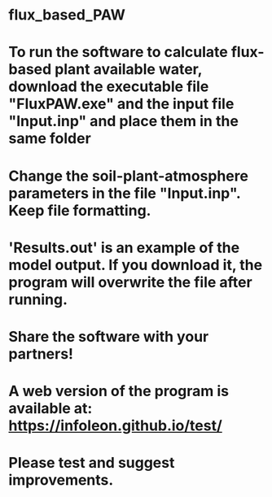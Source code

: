 # flux_based_PAW
# To run the software to calculate flux-based plant available water, download the executable file "FluxPAW.exe" and the input file "Input.inp" and place them in the same folder
# Change the soil-plant-atmosphere parameters in the file "Input.inp". Keep file formatting.
# 'Results.out' is an example of the model output. If you download it, the program will overwrite the file after running.
# Share the software with your partners!
# A web version of the program is available at: https://infoleon.github.io/test/
# Please test and suggest improvements.
